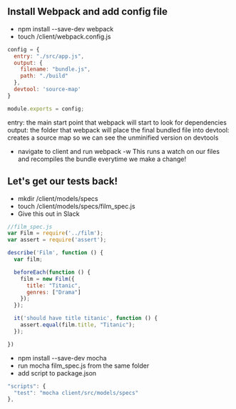 

## Install Webpack and add config file
- npm install --save-dev webpack
- touch /client/webpack.config.js
```js
config = {
  entry: "./src/app.js",
  output: {
    filename: "bundle.js",
    path: "./build"
  },
  devtool: 'source-map'
}

module.exports = config;
```
entry: the main start point that webpack will start to look for dependencies
output: the folder that webpack will place the final bundled file into
devtool: creates a source map so we can see the unminified version on devtools

- navigate to client and run webpack -w
This runs a watch on our files and recompiles the bundle everytime we make a change!

## Let's get our tests back!

- mkdir /client/models/specs
- touch /client/models/specs/film_spec.js
- Give this out in Slack
```js
//film_spec.js
var Film = require('../film');
var assert = require('assert');

describe('Film', function () {
  var film;

  beforeEach(function () {
    film = new Film({
      title: "Titanic",
      genres: ["Drama"]
    });
  });

  it('should have title titanic', function () {
    assert.equal(film.title, "Titanic");
  });

})
```
- npm install --save-dev mocha
- run mocha film_spec.js from the same folder
- add script to package.json
```js
"scripts": {
  "test": "mocha client/src/models/specs"
},
```





